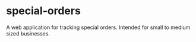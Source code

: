 special-orders
==============

A web application for tracking special orders. Intended for small to medium sized businesses.
